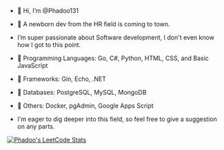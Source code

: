 - 👋 Hi, I’m @Phadoo131
- 👀 A newborn dev from the HR field is coming to town.
- I’m super passionate about Software development, I don't even know how I got to this point.
  
- 🌱 Programming Languages: Go, C#, Python, HTML, CSS, and Basic JavaScript
- 🌱 Frameworks: Gin, Echo, .NET
- 🌱 Databases: PostgreSQL, MySQL, MongoDB
- 🌱 Others: Docker, pgAdmin, Google Apps Script
  
- I'm eager to dig deeper into this field, so feel free to give a suggestion on any parts.

[![Phadoo's LeetCode Stats](https://leetcode-stats.vercel.app/api?username=Slight1304&theme=Dark)](https://github.com/JeremyTsaii/leetcode-stats)


<!---
Phadoo131/Phadoo131 is a ✨ special ✨ repository because its `README.md` (this file) appears on your GitHub profile.
You can click the Preview link to take a look at your changes.
--->
